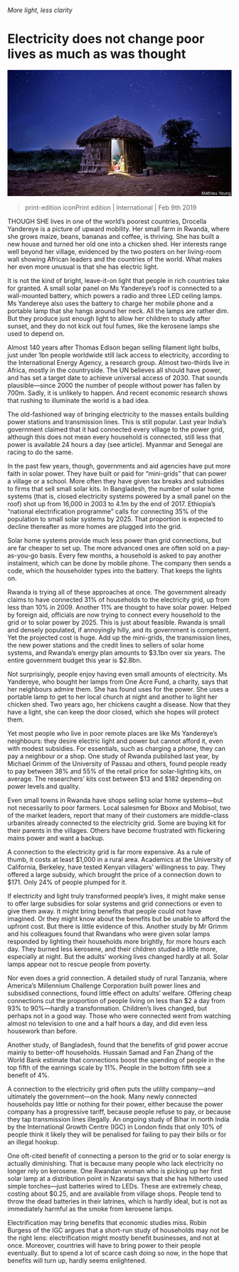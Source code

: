 ###### More light, less clarity

# Electricity does not change poor lives as much as was thought 

![image](images/20190209_IRP002_0.jpg) 

> print-edition iconPrint edition | International | Feb 9th 2019 

THOUGH SHE lives in one of the world’s poorest countries, Drocella Yandereye is a picture of upward mobility. Her small farm in Rwanda, where she grows maize, beans, bananas and coffee, is thriving. She has built a new house and turned her old one into a chicken shed. Her interests range well beyond her village, evidenced by the two posters on her living-room wall showing African leaders and the countries of the world. What makes her even more unusual is that she has electric light. 

It is not the kind of bright, leave-it-on light that people in rich countries take for granted. A small solar panel on Ms Yandereye’s roof is connected to a wall-mounted battery, which powers a radio and three LED ceiling lamps. Ms Yandereye also uses the battery to charge her mobile phone and a portable lamp that she hangs around her neck. All the lamps are rather dim. But they produce just enough light to allow her children to study after sunset, and they do not kick out foul fumes, like the kerosene lamps she used to depend on. 

Almost 140 years after Thomas Edison began selling filament light bulbs, just under 1bn people worldwide still lack access to electricity, according to the International Energy Agency, a research group. Almost two-thirds live in Africa, mostly in the countryside. The UN believes all should have power, and has set a target date to achieve universal access of 2030. That sounds plausible—since 2000 the number of people without power has fallen by 700m. Sadly, it is unlikely to happen. And recent economic research shows that rushing to illuminate the world is a bad idea. 

The old-fashioned way of bringing electricity to the masses entails building power stations and transmission lines. This is still popular. Last year India’s government claimed that it had connected every village to the power grid, although this does not mean every household is connected, still less that power is available 24 hours a day (see article). Myanmar and Senegal are racing to do the same. 

In the past few years, though, governments and aid agencies have put more faith in solar power. They have built or paid for “mini-grids” that can power a village or a school. More often they have given tax breaks and subsidies to firms that sell small solar kits. In Bangladesh, the number of solar home systems (that is, closed electricity systems powered by a small panel on the roof) shot up from 16,000 in 2003 to 4.1m by the end of 2017. Ethiopia’s “national electrification programme” calls for connecting 35% of the population to small solar systems by 2025. That proportion is expected to decline thereafter as more homes are plugged into the grid. 

Solar home systems provide much less power than grid connections, but are far cheaper to set up. The more advanced ones are often sold on a pay-as-you-go basis. Every few months, a household is asked to pay another instalment, which can be done by mobile phone. The company then sends a code, which the householder types into the battery. That keeps the lights on. 

Rwanda is trying all of these approaches at once. The government already claims to have connected 31% of households to the electricity grid, up from less than 10% in 2009. Another 11% are thought to have solar power. Helped by foreign aid, officials are now trying to connect every household to the grid or to solar power by 2025. This is just about feasible. Rwanda is small and densely populated, if annoyingly hilly, and its government is competent. Yet the projected cost is huge. Add up the mini-grids, the transmission lines, the new power stations and the credit lines to sellers of solar home systems, and Rwanda’s energy plan amounts to $3.1bn over six years. The entire government budget this year is $2.8bn. 

Not surprisingly, people enjoy having even small amounts of electricity. Ms Yandereye, who bought her lamps from One Acre Fund, a charity, says that her neighbours admire them. She has found uses for the power. She uses a portable lamp to get to her local church at night and another to light her chicken shed. Two years ago, her chickens caught a disease. Now that they have a light, she can keep the door closed, which she hopes will protect them. 

Yet most people who live in poor remote places are like Ms Yandereye’s neighbours: they desire electric light and power but cannot afford it, even with modest subsidies. For essentials, such as charging a phone, they can pay a neighbour or a shop. One study of Rwanda published last year, by Michael Grimm of the University of Passau and others, found people ready to pay between 38% and 55% of the retail price for solar-lighting kits, on average. The researchers’ kits cost between $13 and $182 depending on power levels and quality. 

Even small towns in Rwanda have shops selling solar home systems—but not necessarily to poor farmers. Local salesmen for Bboxx and Mobisol, two of the market leaders, report that many of their customers are middle-class urbanites already connected to the electricity grid. Some are buying kit for their parents in the villages. Others have become frustrated with flickering mains power and want a backup. 

A connection to the electricity grid is far more expensive. As a rule of thumb, it costs at least $1,000 in a rural area. Academics at the University of California, Berkeley, have tested Kenyan villagers’ willingness to pay. They offered a large subsidy, which brought the price of a connection down to $171. Only 24% of people plumped for it. 

If electricity and light truly transformed people’s lives, it might make sense to offer large subsidies for solar systems and grid connections or even to give them away. It might bring benefits that people could not have imagined. Or they might know about the benefits but be unable to afford the upfront cost. But there is little evidence of this. Another study by Mr Grimm and his colleagues found that Rwandans who were given solar lamps responded by lighting their households more brightly, for more hours each day. They burned less kerosene, and their children studied a little more, especially at night. But the adults’ working lives changed hardly at all. Solar lamps appear not to rescue people from poverty. 

Nor even does a grid connection. A detailed study of rural Tanzania, where America’s Millennium Challenge Corporation built power lines and subsidised connections, found little effect on adults’ welfare. Offering cheap connections cut the proportion of people living on less than $2 a day from 93% to 90%—hardly a transformation. Children’s lives changed, but perhaps not in a good way. Those who were connected went from watching almost no television to one and a half hours a day, and did even less housework than before. 

Another study, of Bangladesh, found that the benefits of grid power accrue mainly to better-off households. Hussain Samad and Fan Zhang of the World Bank estimate that connections boost the spending of people in the top fifth of the earnings scale by 11%. People in the bottom fifth see a benefit of 4%. 

A connection to the electricity grid often puts the utility company—and ultimately the government—on the hook. Many newly connected households pay little or nothing for their power, either because the power company has a progressive tariff, because people refuse to pay, or because they tap transmission lines illegally. An ongoing study of Bihar in north India by the International Growth Centre (IGC) in London finds that only 10% of people think it likely they will be penalised for failing to pay their bills or for an illegal hookup. 

One oft-cited benefit of connecting a person to the grid or to solar energy is actually diminishing. That is because many people who lack electricity no longer rely on kerosene. One Rwandan woman who is picking up her first solar lamp at a distribution point in Nzaratsi says that she has hitherto used simple torches—just batteries wired to LEDs. These are extremely cheap, costing about $0.25, and are available from village shops. People tend to throw the dead batteries in their latrines, which is hardly ideal, but is not as immediately harmful as the smoke from kerosene lamps. 

Electrification may bring benefits that economic studies miss. Robin Burgess of the IGC argues that a short-run study of households may not be the right lens: electrification might mostly benefit businesses, and not at once. Moreover, countries will have to bring power to their people eventually. But to spend a lot of scarce cash doing so now, in the hope that benefits will turn up, hardly seems enlightened. 

